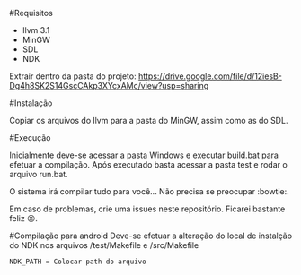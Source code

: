 #Requisitos

- llvm 3.1
- MinGW
- SDL
- NDK

Extrair dentro da pasta do projeto: https://drive.google.com/file/d/12iesB-Dg4h8SK2S14GscCAkp3XYcxAMc/view?usp=sharing

#Instalação

Copiar os arquivos do llvm para a pasta do MinGW, assim como as do SDL.

#Execução 

Inicialmente deve-se acessar a pasta Windows e executar build.bat para efetuar a compilação. Após executado basta acessar a pasta test e rodar o arquivo run.bat.

O sistema irá compilar tudo para você... Não precisa se preocupar :bowtie:.

Em caso de problemas, crie uma issues neste repositório. Ficarei bastante feliz :wink:.

#Compilação para android
Deve-se efetuar a alteração do local de instalção do NDK nos arquivos /test/Makefile e /src/Makefile
```
NDK_PATH = Colocar path do arquivo
```
